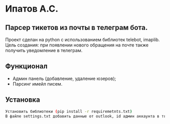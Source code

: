 # Ипатов А.С.
## Парсер тикетов из почты в телеграм бота.

Проект сделан на python с использованием библиотек telebot, imaplib. 
Цель создания: при появлении нового обращения на почте также получить уведомление в телеграм.

## Функционал

- Админ панель (добавление, удаление юзеров);
- Парсинг имейл писем.

## Установка


```sh
Установить библиотеки (pip install -r requiremetnts.txt)
В файле settings.txt добавить данные от outlook, id админ аккаунта в тг, токен бота.
```




